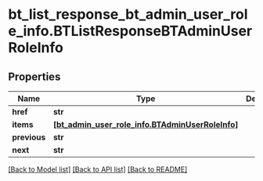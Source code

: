 # bt_list_response_bt_admin_user_role_info.BTListResponseBTAdminUserRoleInfo

## Properties
Name | Type | Description | Notes
------------ | ------------- | ------------- | -------------
**href** | **str** |  | [optional] 
**items** | [**[bt_admin_user_role_info.BTAdminUserRoleInfo]**](BTAdminUserRoleInfo.md) |  | [optional] 
**previous** | **str** |  | [optional] 
**next** | **str** |  | [optional] 

[[Back to Model list]](../README.md#documentation-for-models) [[Back to API list]](../README.md#documentation-for-api-endpoints) [[Back to README]](../README.md)


